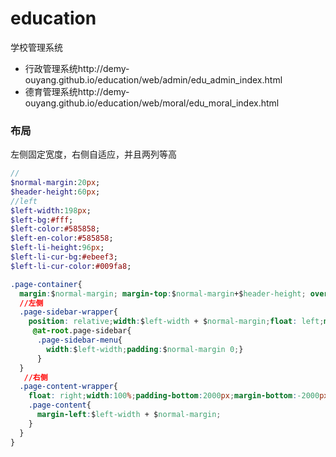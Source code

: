 # education
学校管理系统
- 行政管理系统http://demy-ouyang.github.io/education/web/admin/edu_admin_index.html
- 德育管理系统http://demy-ouyang.github.io/education/web/moral/edu_moral_index.html

### 布局
左侧固定宽度，右侧自适应，并且两列等高
```sass
//
$normal-margin:20px;
$header-height:60px;
//left
$left-width:198px;
$left-bg:#fff;
$left-color:#585858;
$left-en-color:#585858;
$left-li-height:96px;
$left-li-cur-bg:#ebeef3;
$left-li-cur-color:#009fa8;
```

```css
.page-container{
  margin:$normal-margin; margin-top:$normal-margin+$header-height; overflow: hidden;
  //左侧
  .page-sidebar-wrapper{
    position: relative;width:$left-width + $normal-margin;float: left;margin-right: -($left-width+ $normal-margin);padding-bottom:2000px;margin-bottom:-2000px;background-color: $left-bg;border-right:20px solid $body-bg;
     @at-root.page-sidebar{
      .page-sidebar-menu{
        width:$left-width;padding:$normal-margin 0;}
      }
  }
   //右侧
  .page-content-wrapper{
    float: right;width:100%;padding-bottom:2000px;margin-bottom:-2000px; background-color: $left-bg;border-left:20px solid $body-bg;
    .page-content{
      margin-left:$left-width + $normal-margin;
    }
  }
}

```

